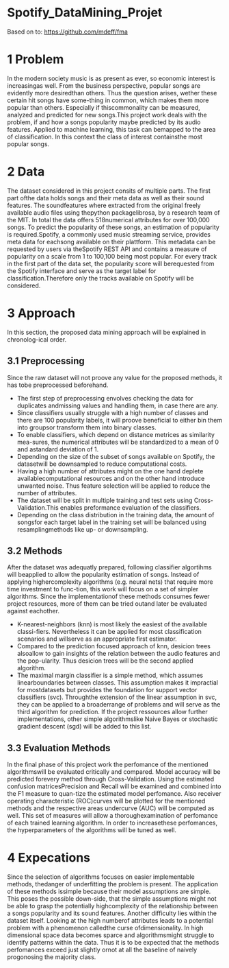 # Spotify_DataMining_Projet

Based on to: https://github.com/mdeff/fma

# 1 Problem
In the modern society music is as present as ever, so economic interest is increasingas well.  From the business perspective, popular songs are evidently more desiredthan others.  Thus the question arises, wether these certain hit songs have some-thing in common, which makes them more popular than others.  Especially if thiscommonality can be measured, analyzed and predicted for new songs.This project work deals with the problem, if and how a songs popularity maybe predicted by its audio features.  Applied to machine learning, this task can bemapped to the area of classification.  In this context the class of interest containsthe most popular songs.
# 2  Data
The dataset considered in this project consits of multiple parts.  The first part ofthe data holds songs and their meta data as well as their sound features. The soundfeatures  where  extracted  from  the  original  freely  available  audio  files  using  thepython packagelibrosa, by a research team of the MIT. In total the data offers 518numerical attributes for over 100,000 songs. To predict the popularity of these songs, an estimation of popularity is required.Spotify, a commonly used music streaming service, provides meta data for eachsong available on their plattform. This metadata can be requested by users via theSpotify REST API and contains a measure of popularity on a scale from 1 to 100,100 being most popular. For every track in the first part of the data set,  the popularity score will berequested from the Spotify interface and serve as the target label for classification.Therefore only the tracks available on Spotify will be considered.
# 3  Approach
In this section, the proposed data mining approach will be explained in chronolog-ical order.
## 3.1  Preprocessing
Since the raw dataset will not proove any value for the proposed methods, it has tobe preprocessed beforehand.
* The first step of preprocessing envolves checking the data for duplicates andmissing values and handling them, in case there are any.
* Since classifiers usually struggle with a high number of classes and there are 100 popularity labels, it will proove beneficial to either bin them into groupsor transform them into binary classes.
* To enable classifiers, which depend on distance metrices as similarity mea-sures,  the  numerical  attributes  will  be  standardized  to  a  mean  of  0  and  astandard deviation of 1.
* Depending on the size of the subset of songs available on Spotify, the datasetwill be downsampled to reduce computational costs.
* Having a high number of attributes might on the one hand deplete availablecomputational resources and on the other hand introduce unwanted noise. Thus feature selection will be applied to reduce the number of attributes.
* The dataset will be split in multiple training and test sets using Cross-Validation.This enables preformance evaluation of the classifiers.
* Depending on the class distribution in the training data, the amount of songsfor each target label in the training set will be balanced using resamplingmethods like up- or downsampling.
## 3.2  Methods
After the dataset was adequatly prepared, following classifier algortihms will beapplied to allow the popularity estimation of songs.   Instead of applying highercomplexity algorithms (e.g. neural nets) that require more time investment to func-tion, this work will focus on a set of simpler algorithms. Since the implementationof these methods consumes fewer project resources, more of them can be tried outand later be evaluated against eachother.
* K-nearest-neighbors (knn) is most likely the easiest of the available classi-fiers. Nevertheless it can be applied for most classification scenarios and willserve as an appropriate first estimator.
* Compared  to  the  prediction  focused  approach  of  knn,  desicion  trees  alsoallow to gain insights of the relation between the audio features and the pop-ularity. Thus desicion trees will be the second applied algorithm.
* The  maximal  margin  classifier  is  a  simple  method,  which  assumes  linearboundaries between classes.  This assumption makes it impractial for mostdatasets but provides the foundation for support vector classifiers (svc). Throughthe extension of the linear assumption in svc, they can be applied to a broaderrange of problems and will serve as the third algorithm for prediction. If the project ressources allow further implementations,  other simple algorithmslike Naive Bayes or stochastic gradient descent (sgd) will be added to this list.
## 3.3  Evaluation Methods
In the final phase of this project work the perfomance of the mentioned algorithmswill be evaluated critically and compared.  Model accuracy will be predicted forevery method through Cross-Validation.  Using the estimated confusion matricesPrecision and Recall will be examined and combined into the F1 measure to quan-tize the estimated model perfomance. Also receiver operating characteristic (ROC)curves will be plotted for the mentioned methods and the respective areas undercurve (AUC) will be computed as well. This set of measures will allow a thoroughexamination of perfomance of each trained learning algorithm. In order to increasethese perfomances, the hyperparameters of the algorithms will be tuned as well.
# 4  Expecations
Since the selection of algorithms focuses on easier implementable methods,  thedanger of underfitting the problem is present. The application of these methods issimple because their model assumptions are simple. This poses the possible down-side, that the simple assumptions might not be able to grasp the potentially highcomplexity of the relationship between a songs popularity and its sound features. Another difficulty lies within the dataset itself. Looking at the high numberof attributes leads to a potential problem with a phenomenon calledthe curse ofdimensionality. In high dimensional space data becomes sparce and algorithmsmight struggle to identify patterns within the data. Thus it is to be expected that the methods perfomances exceed just slightly ornot at all the baseline of naively progonosing the majority class.

